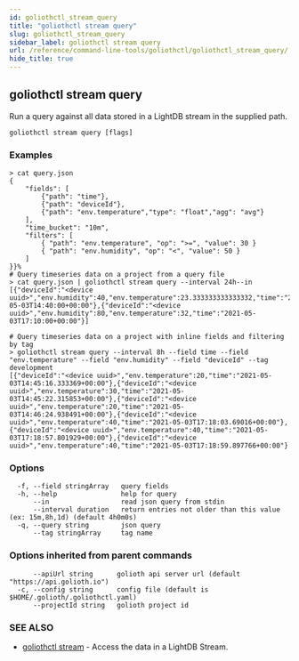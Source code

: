 ```yaml
---
id: goliothctl_stream_query
title: "goliothctl stream query"
slug: goliothctl_stream_query
sidebar_label: goliothctl stream query
url: /reference/command-line-tools/goliothctl/goliothctl_stream_query/
hide_title: true
---
```

## goliothctl stream query

Run a query against all data stored in a LightDB stream in the supplied path.

```
goliothctl stream query [flags]
```

### Examples

```
> cat query.json
{
	"fields": [
		{"path": "time"},
		{"path": "deviceId"},
		{"path": "env.temperature","type": "float","agg": "avg"}
	],
	"time_bucket": "10m",
	"filters": [
		{ "path": "env.temperature", "op": ">=", "value": 30 }
		{ "path": "env.humidity", "op": "<", "value": 50 }
	]
}}%
# Query timeseries data on a project from a query file
> cat query.json | goliothctl stream query --interval 24h--in
[{"deviceId":"<device uuid>","env.humidity":40,"env.temperature":23.333333333333332,"time":"2021-05-03T14:40:00+00:00"},{"deviceId":"<device uuid>","env.humidity":80,"env.temperature":32,"time":"2021-05-03T17:10:00+00:00"}]

# Query timeseries data on a project with inline fields and filtering by tag
> goliothctl stream query --interval 8h --field time --field "env.temperature" --field "env.humidity" --field "deviceId" --tag development
[{"deviceId":"<device uuid>","env.temperature":20,"time":"2021-05-03T14:45:16.333369+00:00"},{"deviceId":"<device uuid>","env.temperature":30,"time":"2021-05-03T14:45:22.315853+00:00"},{"deviceId":"<device uuid>","env.temperature":20,"time":"2021-05-03T14:46:24.938491+00:00"},{"deviceId":"<device uuid>","env.temperature":40,"time":"2021-05-03T17:18:03.69016+00:00"},{"deviceId":"<device uuid>","env.temperature":40,"time":"2021-05-03T17:18:57.801929+00:00"},{"deviceId":"<device uuid>","env.temperature":40,"time":"2021-05-03T17:18:59.897766+00:00"}
```

### Options

```
  -f, --field stringArray   query fields
  -h, --help                help for query
      --in                  read json query from stdin
      --interval duration   return entries not older than this value (ex: 15m,8h,1d) (default 4h0m0s)
  -q, --query string        json query
      --tag stringArray     tag name
```

### Options inherited from parent commands

```
      --apiUrl string      golioth api server url (default "https://api.golioth.io")
  -c, --config string      config file (default is $HOME/.golioth/.goliothctl.yaml)
      --projectId string   golioth project id
```

### SEE ALSO

* [goliothctl stream](/reference/command-line-tools/goliothctl/goliothctl_stream)	 - Access the data in a LightDB Stream.

